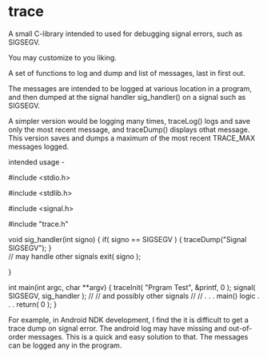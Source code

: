 # trace
A small C-library intended to used for debugging signal errors, such as SIGSEGV.

You may customize to you liking.

A set of functions to log and dump and list of messages,
last in first out.

The messages are intended to be logged at various location in a program,
and then dumped at the signal handler sig_handler() on a signal such as
SIGSEGV.

A simpler version would be logging many times, traceLog() logs and save
only the most recent message, and traceDump() displays othat message.
This version saves and dumps a maximum of the most recent TRACE_MAX messages
logged.

intended usage -

#include <stdio.h>

#include <stdlib.h>

#include <signal.h>

#include "trace.h"

void sig_handler(int signo)
{
    if( signo ==  SIGSEGV ) {
        traceDump("Signal SIGSEGV");
    }   
    // may handle other signals
    exit( signo );
    
}

int main(int argc, char **argv)
{
    traceInit( "Prgram Test", &printf, 0 );
    signal( SIGSEGV, sig_handler );
      //
      // and possibly other signals
      //
      // . . . main() logic . . .
      return( 0 );
  }


For example, in Android NDK development, I find the it is difficult to get a trace dump on signal error. The android log may
have missing and out-of-order messages. This is a quick and easy solution to that. The messages can be logged any in the program.  




